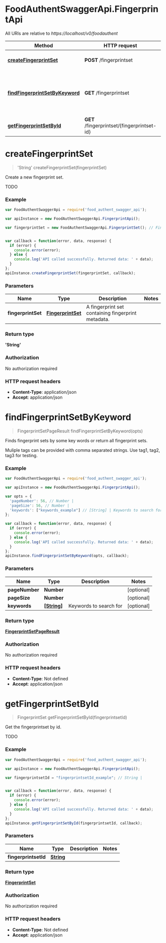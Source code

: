 # FoodAuthentSwaggerApi.FingerprintApi

All URIs are relative to *https://localhost/v0/foodauthent*

Method | HTTP request | Description
------------- | ------------- | -------------
[**createFingerprintSet**](FingerprintApi.md#createFingerprintSet) | **POST** /fingerprintset | Create a new fingerprint set.
[**findFingerprintSetByKeyword**](FingerprintApi.md#findFingerprintSetByKeyword) | **GET** /fingerprintset | Finds fingerprint sets by some key words or return all fingerprint sets.
[**getFingerprintSetById**](FingerprintApi.md#getFingerprintSetById) | **GET** /fingerprintset/{fingerprintset-id} | Get the fingerprintset by id.


<a name="createFingerprintSet"></a>
# **createFingerprintSet**
> &#39;String&#39; createFingerprintSet(fingerprintSet)

Create a new fingerprint set.

TODO

### Example
```javascript
var FoodAuthentSwaggerApi = require('food_authent_swagger_api');

var apiInstance = new FoodAuthentSwaggerApi.FingerprintApi();

var fingerprintSet = new FoodAuthentSwaggerApi.FingerprintSet(); // FingerprintSet | A fingerprint set containing fingerprint metadata.


var callback = function(error, data, response) {
  if (error) {
    console.error(error);
  } else {
    console.log('API called successfully. Returned data: ' + data);
  }
};
apiInstance.createFingerprintSet(fingerprintSet, callback);
```

### Parameters

Name | Type | Description  | Notes
------------- | ------------- | ------------- | -------------
 **fingerprintSet** | [**FingerprintSet**](FingerprintSet.md)| A fingerprint set containing fingerprint metadata. | 

### Return type

**&#39;String&#39;**

### Authorization

No authorization required

### HTTP request headers

 - **Content-Type**: application/json
 - **Accept**: application/json

<a name="findFingerprintSetByKeyword"></a>
# **findFingerprintSetByKeyword**
> FingerprintSetPageResult findFingerprintSetByKeyword(opts)

Finds fingerprint sets by some key words or return all fingerprint sets.

Muliple tags can be provided with comma separated strings. Use tag1, tag2, tag3 for testing.

### Example
```javascript
var FoodAuthentSwaggerApi = require('food_authent_swagger_api');

var apiInstance = new FoodAuthentSwaggerApi.FingerprintApi();

var opts = { 
  'pageNumber': 56, // Number | 
  'pageSize': 56, // Number | 
  'keywords': ["keywords_example"] // [String] | Keywords to search for
};

var callback = function(error, data, response) {
  if (error) {
    console.error(error);
  } else {
    console.log('API called successfully. Returned data: ' + data);
  }
};
apiInstance.findFingerprintSetByKeyword(opts, callback);
```

### Parameters

Name | Type | Description  | Notes
------------- | ------------- | ------------- | -------------
 **pageNumber** | **Number**|  | [optional] 
 **pageSize** | **Number**|  | [optional] 
 **keywords** | [**[String]**](String.md)| Keywords to search for | [optional] 

### Return type

[**FingerprintSetPageResult**](FingerprintSetPageResult.md)

### Authorization

No authorization required

### HTTP request headers

 - **Content-Type**: Not defined
 - **Accept**: application/json

<a name="getFingerprintSetById"></a>
# **getFingerprintSetById**
> FingerprintSet getFingerprintSetById(fingerprintsetId)

Get the fingerprintset by id.

TODO

### Example
```javascript
var FoodAuthentSwaggerApi = require('food_authent_swagger_api');

var apiInstance = new FoodAuthentSwaggerApi.FingerprintApi();

var fingerprintsetId = "fingerprintsetId_example"; // String | 


var callback = function(error, data, response) {
  if (error) {
    console.error(error);
  } else {
    console.log('API called successfully. Returned data: ' + data);
  }
};
apiInstance.getFingerprintSetById(fingerprintsetId, callback);
```

### Parameters

Name | Type | Description  | Notes
------------- | ------------- | ------------- | -------------
 **fingerprintsetId** | [**String**](.md)|  | 

### Return type

[**FingerprintSet**](FingerprintSet.md)

### Authorization

No authorization required

### HTTP request headers

 - **Content-Type**: Not defined
 - **Accept**: application/json


